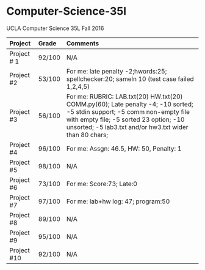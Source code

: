# Computer-Science-35l
UCLA Computer Science 35L Fall 2016

| Project       | Grade         | Comments                      |
| :------------ |:--------------| :-----------------------------|
| Project # 1   | 92/100        | N/A     |
| Project #2    | 53/100        | For me: late penalty -2;hwords:25; spellchecker:20; sameln 10 (test case failed 1,2,4,5) |
| Project #3    | 56/100        | For me: RUBRIC: LAB.txt(20) HW.txt(20) COMM.py(60); Late penalty -4; -10 sorted; -5 stdin support; -5 comm non-empty file with empty file; -5 sorted 23 option; -10 unsorted; -5 lab3.txt and/or hw3.txt wider than 80 chars; |
| Project #4    | 96/100        | For me: Assgn: 46.5, HW: 50, Penalty: 1 |
| Project #5    | 98/100        | N/A |
| Project #6    | 73/100        | For me: Score:73; Late:0          |
| Project #7    | 97/100        | For me: lab+hw log: 47; program:50       |
| Project #8    | 89/100        | N/A                           |
| Project #9    | 95/100        | N/A                           |
| Project #10   | 92/100        | N/A                           |
